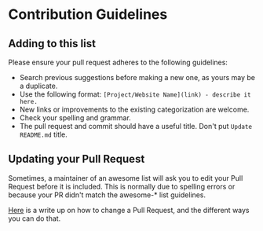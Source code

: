 # Contribution Guidelines

## Adding to this list

Please ensure your pull request adheres to the following guidelines:

* Search previous suggestions before making a new one, as yours may be a duplicate.
* Use the following format: `[Project/Website Name](link) - describe it here.`
* New links or improvements to the existing categorization are welcome.
* Check your spelling and grammar.
* The pull request and commit should have a useful title. Don't put `Update README.md` title.

## Updating your Pull Request

Sometimes, a maintainer of an awesome list will ask you to edit your Pull Request before it is included. This is normally due to spelling errors or because your PR didn't match the awesome-\* list guidelines.

[Here](https://github.com/RichardLitt/knowledge/blob/master/github/amending-a-commit-guide.md) is a write up on how to change a Pull Request, and the different ways you can do that.
